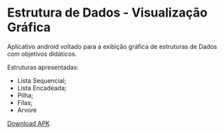 
# Estrutura de Dados - Visualização Gráfica

Aplicativo android voltado para a exibição gráfica de estruturas de Dados com objetivos didáticos.

Estruturas apresentadas:
- Lista Sequencial;
- Lista Encadeada;
- Pilha;
- Filas;
- Arvore

[Download APK](https://github.com/yrflx/EstruturadeDadosAnimacoes/blob/master/estruturas.apk)

